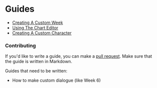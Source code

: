 # Guides
- [Creating A Custom Week]({{site.url}}weeks)
- [Using The Chart Editor]({{site.url}}charting)
- [Creating A Custom Character]({{site.url}}characters)

### Contributing
If you'd like to write a guide, you can make a [pull request](https://github.com/The-Powder-Team/Powder-Engine-NEW/pulls). Make sure that the guide is written in Markdown.

Guides that need to be written:
- How to make custom dialogue (like Week 6)